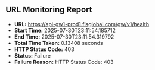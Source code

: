 ## URL Monitoring Report

- **URL:** https://api-gw1-prod1.fisglobal.com/gw/v1/health
- **Start Time:** 2025-07-30T23:11:54.185712
- **End Time:** 2025-07-30T23:11:54.319792
- **Total Time Taken:** 0.13408 seconds
- **HTTP Status Code:** 403
- **Status:** Failure
- **Failure Reason:** HTTP Status Code: 403
